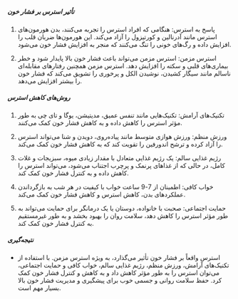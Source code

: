 ##### تأثیر استرس بر فشار خون

1. پاسخ به استرس: هنگامی که افراد استرس را تجربه می‌کنند، بدن هورمون‌های استرس مانند آدرنالین و کورتیزول را آزاد می‌کند. این هورمون‌ها ضربان قلب را افزایش داده و رگ‌های خونی را تنگ می‌کنند که منجر به افزایش فشار خون می‌شود.

2. استرس مزمن: استرس مزمن می‌تواند باعث فشار خون بالا پایدار شود و خطر بیماری‌های قلبی و سکته را افزایش دهد. استرس مزمن همچنین رفتارهای مقابله‌ای ناسالم مانند سیگار کشیدن، نوشیدن الکل و پرخوری را تشویق می‌کند که فشار خون را بیشتر افزایش می‌دهد.

##### روش‌های کاهش استرس

1. تکنیک‌های آرامش: تکنیک‌هایی مانند تنفس عمیق، مدیتیشن، یوگا و تای چی به طور مؤثر استرس را کاهش داده و به کاهش فشار خون کمک می‌کنند.

2. ورزش منظم: ورزش هوازی متوسط مانند پیاده‌روی، دویدن و شنا می‌تواند استرس را آزاد کرده و ترشح اندورفین را تقویت کند که به کاهش فشار خون کمک می‌کند.

3. رژیم غذایی سالم: یک رژیم غذایی متعادل با مقدار زیادی میوه، سبزیجات و غلات کامل، در حالی که از غذاهای پرنمک و پرچرب اجتناب می‌شود، می‌تواند استرس را کاهش داده و به کنترل فشار خون کمک کند.

4. خواب کافی: اطمینان از 7-9 ساعت خواب با کیفیت در هر شب به بازگرداندن عملکردهای بدن، کاهش استرس و کاهش فشار خون کمک می‌کند.

5. حمایت اجتماعی: صحبت با خانواده، دوستان یا یک درمانگر برای حمایت می‌تواند به طور مؤثر استرس را کاهش دهد، سلامت روان را بهبود بخشد و به طور غیرمستقیم به کنترل فشار خون کمک کند.

##### نتیجه‌گیری
* استرس واقعاً بر فشار خون تأثیر می‌گذارد، به ویژه استرس مزمن. با استفاده از تکنیک‌های آرامش، ورزش منظم، رژیم غذایی سالم، خواب کافی و حمایت اجتماعی، می‌توان استرس را به طور مؤثر کاهش داد و به کاهش و کنترل فشار خون کمک کرد. حفظ سلامت روانی و جسمی خوب برای پیشگیری و مدیریت فشار خون بالا بسیار مهم است.